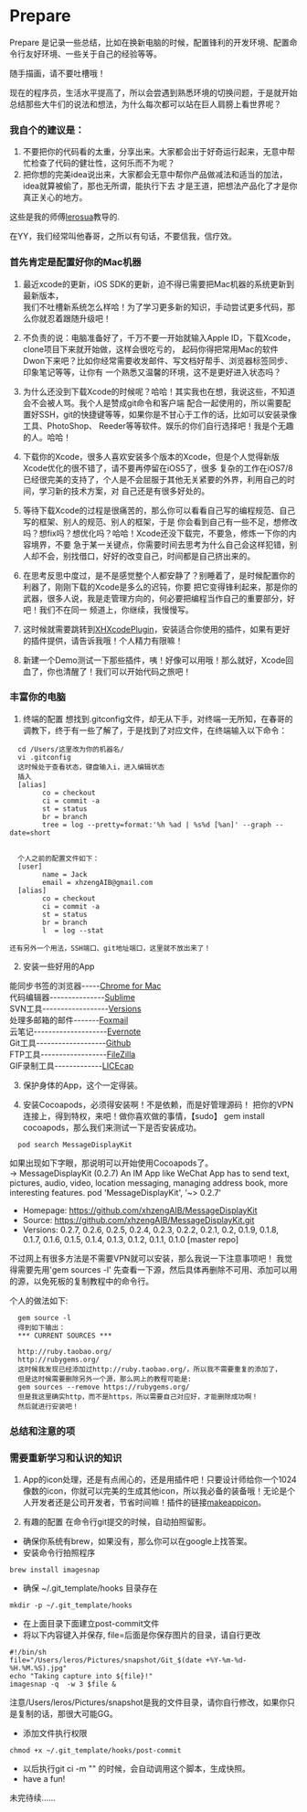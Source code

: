 Prepare
=======

Prepare 是记录一些总结，比如在换新电脑的时候，配置锋利的开发环境、配置命令行友好环境、一些关于自己的经验等等。

随手描画，请不要吐槽哦！

现在的程序员，生活水平提高了，所以会尝遇到熟悉环境的切换问题，于是就开始总结那些大牛们的说法和想法，为什么每次都可以站在巨人肩膀上看世界呢？       

### 我自个的建议是：
1. 不要把你的代码看的太重，分享出来。大家都会出于好奇运行起来，无意中帮忙检查了代码的健壮性，这何乐而不为呢？                      
2. 把你想的完美idea说出来，大家都会无意中帮你产品做减法和适当的加法，idea就算被偷了，那也无所谓，能执行下去         才是王道，把想法产品化了才是你真正关心的地方。

这些是我的师傅[lerosua](https://github.com/lerosua)教导的.

在YY，我们经常叫他春哥，之所以有句话，不要信我，信疗效。

### 首先肯定是配置好你的Mac机器
1. 最近xcode的更新，iOS SDK的更新，迫不得已需要把Mac机器的系统更新到最新版本，         
我们不吐槽新系统怎么样哈！为了学习更多新的知识，手动尝试更多代码，那么你就忍着跟随升级吧！

2. 不负责的说：电脑准备好了，千万不要一开始就输入Apple ID，下载Xcode，clone项目下来就开始做，这样会很吃亏的，      起码你得把常用Mac的软件Dwon下来吧？比如你经常需要收发邮件、写文档好帮手、浏览器标签同步、印象笔记等等，让你有        一个熟悉又温馨的环境，这不是更好进入状态吗？                

3. 为什么还没到下载Xcode的时候呢？哈哈！其实我也在想，我说这些，不知道会不会被人骂。我个人是赞成git命令和客户端     配合一起使用的，所以需要配置好SSH，git的快捷键等等，如果你是不甘心于工作的话，比如可以安装录像工具、PhotoShop、      Reeder等等软件。娱乐的你们自行选择吧！我是个无趣的人。哈哈！             

4. 下载你的Xcode，很多人喜欢安装多个版本的Xcode，但是个人觉得新版Xcode优化的很不错了，请不要再停留在iOS5了，很多     复杂的工作在iOS7/8已经很完美的支持了，个人是不会屈服于其他无关紧要的外界，利用自己的时间，学习新的技术方案，对       自己还是有很多好处的。

5. 等待下载Xcode的过程是很痛苦的，那么你可以看看自己写的编程规范、自己写的框架、别人的规范、别人的框架，于是         你会看到自己有一些不足，想修改吗？想fix吗？想优化吗？哈哈！Xcode还没下载完，不要急，修炼一下你的内容境界，不要       急于某一关键点，你需要时间去思考为什么自己会这样犯错，别人却不会，别找借口，好好的改变自己，时间都是自己挤出来的。                 
6. 在思考反思中度过，是不是感觉整个人都安静了？别睡着了，是时候配置你的利器了，刚刚下载的Xcode是多么的迟钝，你要    把它变得锋利起来，那是你的武器，很多人说，我是走管理方向的，何必要把编程当作自己的重要部分，好吧！我们不在同一       频道上，你继续，我慢慢写。

7. 这时候就需要跳转到[XHXcodePlugin](https://github.com/xhzengAIB/XHXcodePlugin)，安装适合你使用的插件，如果有更好的插件提供，请告诉我哦！个人精力有限嘛！

8. 新建一个Demo测试一下那些插件，咦！好像可以用哦！那么就好，Xcode回血了，你也清醒了！我们可以开始代码之旅吧！

### 丰富你的电脑

1. 终端的配置
想找到.gitconfig文件，却无从下手，对终端一无所知，在春哥的调教下，终于有一些了解了，于是找到了对应文件，在终端输入以下命令：
````objc
  cd /Users/这里改为你的机器名/
  vi .gitconfig
  这时候处于查看状态，键盘输入i，进入编辑状态
  插入
  [alias]
        co = checkout
        ci = commit -a
        st = status
        br = branch
        tree = log --pretty=format:'%h %ad | %s%d [%an]' --graph --date=short


  个人之前的配置文件如下：
  [user]
        name = Jack
        email = xhzengAIB@gmail.com
  [alias]
        co = checkout
        ci = commit -a
        st = status
        br = branch
        l  = log --stat

还有另外一个用法，SSH端口、git地址端口，这里就不放出来了！
````

2. 安装一些好用的App

能同步书签的浏览器-----[Chrome for Mac](https://www.google.com/intl/en/chrome/browser/desktop/index.html)                    
代码编辑器---------------[Sublime](http://www.sublimetext.com/)                    
SVN工具------------------[Versions](http://versionsapp.com/)                    
处理多邮箱的邮件-------[Foxmail](https://itunes.apple.com/cn/app/foxmail/id617950461?mt=12)             
云笔记--------------------[Evernote](https://evernote.com/intl/zh-tw/download/)                  
Git工具-------------------[Github](https://mac.github.com/)                    
FTP工具------------------[FileZilla](https://filezilla-project.org/)                    
GIF录制工具-------------[LICEcap](http://www.cockos.com/licecap/)                    
                    
3. 保护身体的App，这个一定得装。

4. 安装Cocoapods，必须得安装啊！不是依赖，而是好管理源码！
把你的VPN连接上，得到特权，来吧！做你喜欢做的事情，【sudo】 gem install cocoapods，那么我们来测试一下是否安装成功。
````objc
  pod search MessageDisplayKit
````
如果出现如下字眼，那说明可以开始使用Cocoapods了。                             
-> MessageDisplayKit (0.2.7)
   An IM App like WeChat App has to send text, pictures, audio, video, location
   messaging, managing address book, more interesting features.
   pod 'MessageDisplayKit', '~> 0.2.7'
   - Homepage: https://github.com/xhzengAIB/MessageDisplayKit
   - Source:   https://github.com/xhzengAIB/MessageDisplayKit.git
   - Versions: 0.2.7, 0.2.6, 0.2.5, 0.2.4, 0.2.3, 0.2.2, 0.2.1, 0.2, 0.1.9, 0.1.8,
   0.1.7, 0.1.6, 0.1.5, 0.1.4, 0.1.3, 0.1.2, 0.1.1, 0.1.0 [master repo]

不过网上有很多方法是不需要VPN就可以安装，那么我说一下注意事项吧！
我觉得需要先用'gem sources -l' 先查看一下源，然后具体再删除不可用、添加可以用的源，以免死板的复制教程中的命令行。

个人的做法如下:
````objc
  gem source -l
  得到如下输出：
  *** CURRENT SOURCES ***

  http://ruby.taobao.org/
  http://rubygems.org/
  这时候我发现已经添加过http://ruby.taobao.org/，所以我不需要重复的添加了，
  但是这时候需要删除另外一个源，那么网上的教程可能是:
  gem sources --remove https://rubygems.org/
  但是我这里确实http，而不是https，所以需要自己对应好，才能删除成功啊！
  然后就进行安装吧！

````

### 总结和注意的项

### 需要重新学习和认识的知识

1. App的icon处理，还是有点闹心的，还是用插件吧！只要设计师给你一个1024像数的icon，你就可以完美的生成其他icon，所以我必备的装备哦！无论是个人开发者还是公司开发者，节省时间嘛！插件的链接[makeappicon](http://makeappicon.com/)。

2. 有趣的配置
在命令行git提交的时候，自动拍照留影。

- 确保你系统有brew，如果没有，那么你可以在google上找答案。
- 安装命令行拍照程序
```
brew install imagesnap
```
- 确保 ~/.git_template/hooks 目录存在
```
mkdir -p ~/.git_template/hooks
```
- 在上面目录下面建立post-commit文件
- 将以下内容键入并保存, file=后面是你保存图片的目录，请自行更改
```
#!/bin/sh
file="/Users/leros/Pictures/snapshot/Git_$(date +%Y-%m-%d-%H.%M.%S).jpg"
echo "Taking capture into ${file}!"
imagesnap -q  -w 3 $file &
```
注意/Users/leros/Pictures/snapshot是我的文件目录，请你自行修改，如果你只是复制的话，那很大可能GG。
- 添加文件执行权限
```
chmod +x ~/.git_template/hooks/post-commit
```
- 以后执行git ci -m "" 的时候，会自动调用这个脚本，生成快照。
- have a fun!

                  
未完待续......

